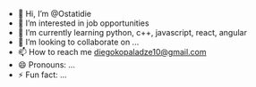 - 👋 Hi, I’m @Ostatidie
- 👀 I’m interested in job opportunities 
- 🌱 I’m currently learning python, c++, javascript, react, angular 
- 💞️ I’m looking to collaborate on ...
- 📫 How to reach me diegokopaladze10@gmail.com
- 😄 Pronouns: ...
- ⚡ Fun fact: ...

<!---
Ostatidie/Ostatidie is a ✨ special ✨ repository because its `README.md` (this file) appears on your GitHub profile.
You can click the Preview link to take a look at your changes.
--->
